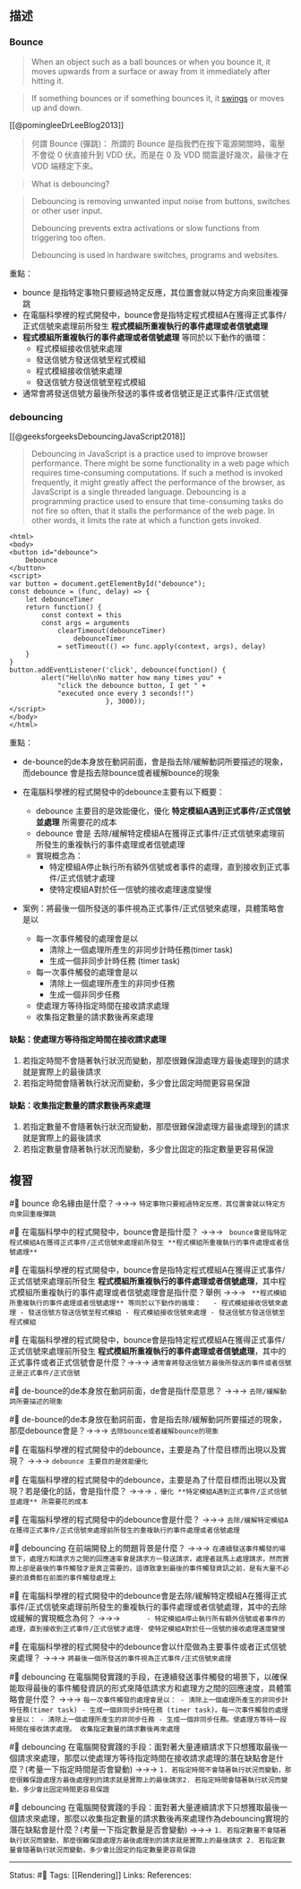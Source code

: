 ## 描述

### Bounce
>  When an object such as a ball bounces or when you bounce it, it moves upwards from a surface or away from it immediately after hitting it. 


> If something bounces or if something bounces it, it [swings](https://www.collinsdictionary.com/dictionary/english/swing "Definition of swings") or moves up and down.

[[@pomingleeDrLeeBlog2013]]
> 何謂 Bounce (彈跳)：   所謂的 Bounce 是指我們在按下電源開關時，電壓不會從 0 伏直接升到 VDD 伏。而是在 0 及 VDD 間震盪好幾次，最後才在 VDD 端穩定下來。


> What is debouncing?

> Debouncing is removing unwanted input noise from buttons, switches or other user input. 
> 
> Debouncing prevents extra activations or slow functions from triggering too often. 
> 
> Debouncing is used in hardware switches, programs and websites.

重點：
- bounce 是指特定事物只要經過特定反應，其位置會就以特定方向來回重複彈跳
- 在電腦科學裡的程式開發中，bounce會是指特定程式模組A在獲得正式事件/正式信號來處理前所發生 **程式模組所重複執行的事件處理或者信號處理**
-  **程式模組所重複執行的事件處理或者信號處理** 等同於以下動作的循環：
	- 程式模組接收信號來處理
	- 發送信號方發送信號至程式模組
	- 程式模組接收信號來處理
	- 發送信號方發送信號至程式模組
- 通常會將發送信號方最後所發送的事件或者信號正是正式事件/正式信號

### debouncing
[[@geeksforgeeksDebouncingJavaScript2018]]

> Debouncing in JavaScript is a practice used to improve browser performance. There might be some functionality in a web page which requires time-consuming computations. If such a method is invoked frequently, it might greatly affect the performance of the browser, as JavaScript is a single threaded language. Debouncing is a programming practice used to ensure that time-consuming tasks do not fire so often, that it stalls the performance of the web page. In other words, it limits the rate at which a function gets invoked.


```
<html> 
<body>
<button id="debounce">
    Debounce
</button>
<script>
var button = document.getElementById("debounce");
const debounce = (func, delay) => {
    let debounceTimer
    return function() {
        const context = this
        const args = arguments
            clearTimeout(debounceTimer)
                debounceTimer
            = setTimeout(() => func.apply(context, args), delay)
    }
} 
button.addEventListener('click', debounce(function() {
        alert("Hello\nNo matter how many times you" +
            "click the debounce button, I get " +
            "executed once every 3 seconds!!")
                        }, 3000));
</script>
</body>
</html>
```


重點：
- de-bounce的de本身放在動詞前面，會是指去除/緩解動詞所要描述的現象，而debounce 會是指去除bounce或者緩解bounce的現象
- 在電腦科學裡的程式開發中的debounce主要有以下概要：
	- debounce 主要目的是效能優化，優化 **特定模組A遇到正式事件/正式信號並處理** 所需要花的成本
	- debounce 會是 去除/緩解特定模組A在獲得正式事件/正式信號來處理前所發生的重複執行的事件處理或者信號處理
	- 實現概念為：
		- 特定模組A停止執行所有額外信號或者事件的處理，直到接收到正式事件/正式信號才處理
		- 使特定模組A對於任一信號的接收處理速度變慢

- 案例：將最後一個所發送的事件視為正式事件/正式信號來處理，具體策略會是以
	- 每一次事件觸發的處理會是以
		- 清除上一個處理所產生的非同步計時任務(timer task)
		- 生成一個非同步計時任務 (timer task)
	- 每一次事件觸發的處理會是以
		- 清除上一個處理所產生的非同步任務
		- 生成一個非同步任務
	- 使處理方等待指定時間在接收請求處理
	- 收集指定數量的請求數後再來處理

#### 缺點：使處理方等待指定時間在接收請求處理
1. 若指定時間不會隨著執行狀況而變動，那麼很難保證處理方最後處理到的請求就是實際上的最後請求
2. 若指定時間會隨著執行狀況而變動，多少會比固定時間更容易保證


#### 缺點：收集指定數量的請求數後再來處理

1. 若指定數量不會隨著執行狀況而變動，那麼很難保證處理方最後處理到的請求就是實際上的最後請求
2. 若指定數量會隨著執行狀況而變動，多少會比固定的指定數量更容易保證




## 複習
#🧠 bounce 命名緣由是什麼？->->-> `特定事物只要經過特定反應，其位置會就以特定方向來回重複彈跳`
<!--SR:!2023-07-22,193,250-->


#🧠 在電腦科學中的程式開發中，bounce會是指什麼？ ->->-> ` bounce會是指特定程式模組A在獲得正式事件/正式信號來處理前所發生 **程式模組所重複執行的事件處理或者信號處理**`
<!--SR:!2023-06-14,56,228-->


#🧠 在電腦科學裡的程式開發中，bounce會是指特定程式模組A在獲得正式事件/正式信號來處理前所發生 **程式模組所重複執行的事件處理或者信號處理**，其中程式模組所重複執行的事件處理或者信號處理會是指什麼？舉例 ->->-> ` **程式模組所重複執行的事件處理或者信號處理** 等同於以下動作的循環：	- 程式模組接收信號來處理 - 發送信號方發送信號至程式模組 - 程式模組接收信號來處理 - 發送信號方發送信號至程式模組`
<!--SR:!2023-04-22,26,228-->

#🧠 在電腦科學裡的程式開發中，bounce會是指特定程式模組A在獲得正式事件/正式信號來處理前所發生 **程式模組所重複執行的事件處理或者信號處理**，其中的正式事件或者正式信號會是什麼？->->-> `通常會將發送信號方最後所發送的事件或者信號正是正式事件/正式信號`
<!--SR:!2023-06-24,99,248-->


#🧠 de-bounce的de本身放在動詞前面，de會是指什麼意思？ ->->-> `去除/緩解動詞所要描述的現象`
<!--SR:!2023-08-03,123,248-->


#🧠 de-bounce的de本身放在動詞前面，會是指去除/緩解動詞所要描述的現象，那麼debounce會是？->->-> `去除bounce或者緩解bounce的現象`
<!--SR:!2023-06-20,96,248-->


#🧠 在電腦科學裡的程式開發中的debounce，主要是為了什麼目標而出現以及實現？ ->->-> `debounce 主要目的是效能優化`
<!--SR:!2023-05-10,72,248-->

#🧠 在電腦科學裡的程式開發中的debounce，主要是為了什麼目標而出現以及實現？若是優化的話，會是指什麼？ ->->-> `，優化 **特定模組A遇到正式事件/正式信號並處理** 所需要花的成本`
<!--SR:!2023-05-30,84,248-->


#🧠 在電腦科學裡的程式開發中的debounce會是什麼？ ->->-> `去除/緩解特定模組A在獲得正式事件/正式信號來處理前所發生的重複執行的事件處理或者信號處理`
<!--SR:!2023-10-04,162,248-->

#🧠 debouncing 在前端開發上的問題背景是什麼？ ->->-> `在連續發送事件觸發的場景下，處理方和請求方之間的回應速率會是請求方一發送請求，處理者就馬上處理請求，然而實際上卻是最後的事件觸發才是真正需要的，這導致拿到最後的事件觸發資訊之前，是有大量不必要的浪費都在前面的事件觸發處理上`
<!--SR:!2023-07-01,104,248-->



#🧠 在電腦科學裡的程式開發中的debounce會是去除/緩解特定模組A在獲得正式事件/正式信號來處理前所發生的重複執行的事件處理或者信號處理，其中的去除或緩解的實現概念為何？ ->->-> `		- 特定模組A停止執行所有額外信號或者事件的處理，直到接收到正式事件/正式信號才處理- 使特定模組A對於任一信號的接收處理速度變慢 `
<!--SR:!2024-02-12,293,248-->

#🧠 在電腦科學裡的程式開發中的debounce會以什麼做為主要事件或者正式信號來處理？ ->->-> `將最後一個所發送的事件視為正式事件/正式信號來處理`
<!--SR:!2023-07-16,112,248-->



#🧠 debouncing 在電腦開發實踐的手段，在連續發送事件觸發的場景下，以確保能取得最後的事件觸發資訊的形式來降低請求方和處理方之間的回應速度，具體策略會是什麼？ ->->->  `每一次事件觸發的處理會是以： - 清除上一個處理所產生的非同步計時任務(timer task) - 生成一個非同步計時任務 (timer task)。每一次事件觸發的處理會是以： - 清除上一個處理所產生的非同步任務 - 生成一個非同步任務。使處理方等待一段時間在接收請求處理。 收集指定數量的請求數後再來處理`
<!--SR:!2023-05-28,98,230-->

#🧠 debouncing 在電腦開發實踐的手段：面對著大量連續請求下只想獲取最後一個請求來處理，那麼以使處理方等待指定時間在接收請求處理的潛在缺點會是什麼？(考量一下指定時間是否會變動) ->->-> `1. 若指定時間不會隨著執行狀況而變動，那麼很難保證處理方最後處理到的請求就是實際上的最後請求2. 若指定時間會隨著執行狀況而變動，多少會比固定時間更容易保證`
<!--SR:!2023-08-09,196,248-->


#🧠 debouncing 在電腦開發實踐的手段：面對著大量連續請求下只想獲取最後一個請求來處理，那麼以收集指定數量的請求數後再來處理作為debouncing實現的潛在缺點會是什麼？(考量一下指定數量是否會變動) ->->-> `1. 若指定數量不會隨著執行狀況而變動，那麼很難保證處理方最後處理到的請求就是實際上的最後請求 2. 若指定數量會隨著執行狀況而變動，多少會比固定的指定數量更容易保證`
<!--SR:!2023-10-05,233,248-->



---
Status: #🌱 
Tags:
[[Rendering]]
Links:
References: